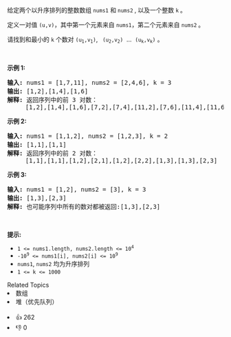 <p>给定两个以升序排列的整数数组 <code>nums1</code> 和<strong> </strong><code>nums2</code><strong> </strong>, 以及一个整数 <code>k</code><strong> </strong>。</p>

<p>定义一对值 <code>(u,v)</code>，其中第一个元素来自 <code>nums1</code>，第二个元素来自 <code>nums2</code><strong> </strong>。</p>

<p>请找到和最小的 <code>k</code> 个数对 <code>(u<sub>1</sub>,v<sub>1</sub>)</code>, <code> (u<sub>2</sub>,v<sub>2</sub>)</code>  ...  <code>(u<sub>k</sub>,v<sub>k</sub>)</code> 。</p>

<p> </p>

<p><strong>示例 1:</strong></p>

<pre>
<strong>输入:</strong> nums1 = [1,7,11], nums2 = [2,4,6], k = 3
<strong>输出:</strong> [1,2],[1,4],[1,6]
<strong>解释: </strong>返回序列中的前 3 对数：
     [1,2],[1,4],[1,6],[7,2],[7,4],[11,2],[7,6],[11,4],[11,6]
</pre>

<p><strong>示例 2:</strong></p>

<pre>
<strong>输入: </strong>nums1 = [1,1,2], nums2 = [1,2,3], k = 2
<strong>输出: </strong>[1,1],[1,1]
<strong>解释: </strong>返回序列中的前 2 对数：
     [1,1],[1,1],[1,2],[2,1],[1,2],[2,2],[1,3],[1,3],[2,3]
</pre>

<p><strong>示例 3:</strong></p>

<pre>
<strong>输入: </strong>nums1 = [1,2], nums2 = [3], k = 3 
<strong>输出:</strong> [1,3],[2,3]
<strong>解释: </strong>也可能序列中所有的数对都被返回:[1,3],[2,3]
</pre>

<p> </p>

<p><strong>提示:</strong></p>

<ul>
	<li><code>1 <= nums1.length, nums2.length <= 10<sup>4</sup></code></li>
	<li><code>-10<sup>9</sup> <= nums1[i], nums2[i] <= 10<sup>9</sup></code></li>
	<li><code>nums1</code>, <code>nums2</code> 均为升序排列</li>
	<li><code>1 <= k <= 1000</code></li>
</ul>
<div><div>Related Topics</div><div><li>数组</li><li>堆（优先队列）</li></div></div><br><div><li>👍 262</li><li>👎 0</li></div>
